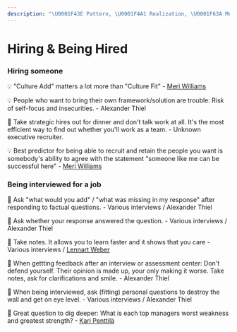 ```yaml
---
description: "\U0001F43E Pattern, \U0001F4A1 Realization, \U0001F63A Meme, \U0001F52D Tool, \U0001F4DA Article/Book"
---
```


# Hiring & Being Hired

### Hiring someone

💡 "Culture Add" matters a lot more than "Culture Fit" - [Meri Williams](https://www.slideshare.net/meriwilliams/5-things-i-wish-id-known-sooner-about-scaling-teams-culture-at-turing-fest)

💡 People who want to bring their own framework/solution are trouble: Risk of self-focus and insecurities. - Alexander Thiel

🐾 Take strategic hires out for dinner and don't talk work at all. It's the most efficient way to find out whether you'll work as a team.  - Unknown executive recruiter.

💡 Best predictor for being able to recruit and retain the people you want is somebody's ability to agree with the statement "someone like me can be successful here"  - [Meri Williams](https://vimeo.com/99813968)

### Being interviewed for a job

🐾 Ask "what would you add" / "what was missing in my response" after responding to factual questions. - Various interviews / Alexander Thiel

🐾 Ask whether your response answered the question. - Various interviews / Alexander Thiel

🐾 Take notes. It allows you to learn faster and it shows that you care - Various interviews / [Lennart Weber](https://www.linkedin.com/in/lennart-weber-a67a3a63/)

🐾 When gettting feedback after an interview or assessment center: Don't defend yourself. Their opinion is made up, your only making it worse. Take notes, ask for clarifications and smile. - Alexander Thiel

🐾 When being interviewed, ask \(fitting\) personal questions to destroy the wall and get on eye level. - Various interviews / Alexander Thiel

🐾 Great question to dig deeper: What is each top managers worst weakness and greatest strength? - [Kari Penttilä](https://www.linkedin.com/in/kari-penttil%C3%A4-0815a/)

